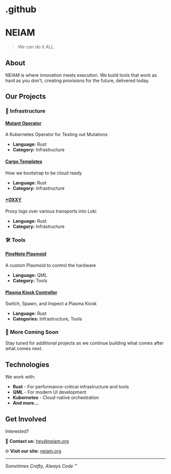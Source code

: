 # .github
# NEIAM

> *We can do it ALL.*

## About

NEIAM is where innovation meets execution. We build tools that work as hard as you don't, creating provisions for the future, delivered today.

## Our Projects

### 🦀 Infrastructure

#### [Mutant Operator](https://github.com/neiam/mutant-operator)
A Kubernetes Operator for Testing out Mutations
- **Language:** Rust
- **Category:** Infrastructure

#### [Cargo Templates](https://github.com/neiam/cargo-templates)
How we bootstrap to be cloud ready
- **Language:** Rust
- **Category:** Infrastructure

#### [*OXXY](https://github.com/neiam/oxxy)
Proxy logs over various transports into Loki
- **Language:** Rust
- **Category:** Infrastructure

### 🛠️ Tools

#### [PineNote Plasmoid](https://github.com/neiam)
A custom Plasmoid to control the hardware
- **Language:** QML
- **Category:** Tools

#### [Plasma Kiosk Controller](https://github.com/neiam)
Switch, Spawn, and Inspect a Plasma Kiosk
- **Language:** Rust
- **Categories:** Infrastructure, Tools

### 🚀 More Coming Soon
Stay tuned for additional projects as we continue building what comes after what comes next.

## Technologies

We work with:
- **Rust** - For performance-critical infrastructure and tools
- **QML** - For modern UI development
- **Kubernetes** - Cloud-native orchestration
- **And more...**

## Get Involved

Interested?

📧 **Contact us:** [hey@neiam.org](mailto:hey@neiam.org)

🌐 **Visit our site:** [neiam.org](https://neiam.org)

---

*Sometimes Crafty, Always Code* ™
